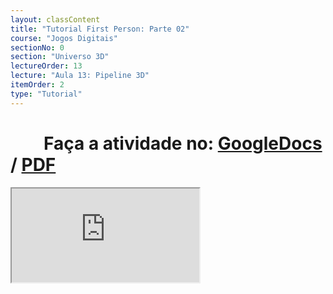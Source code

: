 ```yaml
---
layout: classContent
title: "Tutorial First Person: Parte 02"
course: "Jogos Digitais"
sectionNo: 0
section: "Universo 3D"
lectureOrder: 13
lecture: "Aula 13: Pipeline 3D"
itemOrder: 2
type: "Tutorial"
---
```


# &nbsp;&nbsp;&nbsp;&nbsp;&nbsp;&nbsp;&nbsp;&nbsp;Faça a atividade no: [GoogleDocs](https://docs.google.com/document/d/1MKVqZT1zHA5Ay_U8kgjUHGbwec_Nva0Hvqa95q2AsUg/copy?usp=sharing&ouid=116972197927145487361&rtpof=true&sd=true) / [PDF](https://docs.google.com/document/d/1MKVqZT1zHA5Ay_U8kgjUHGbwec_Nva0Hvqa95q2AsUg/export?format=pdf&usp=sharing&ouid=116972197927145487361&rtpof=true&sd=true)

<iframe src="https://docs.google.com/document/d/e/2PACX-1vSnMiscD9m1xNdKJTlUcZVpNz8j3QJGjHSeVRadi5cQktiC1fEZ7vMLD2Bb9jmkf_XyqKXlBSxgZNzr/pub?embedded=true"></iframe>
